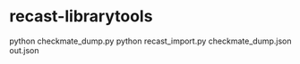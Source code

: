 # recast-librarytools


python checkmate_dump.py
python recast_import.py checkmate_dump.json out.json
